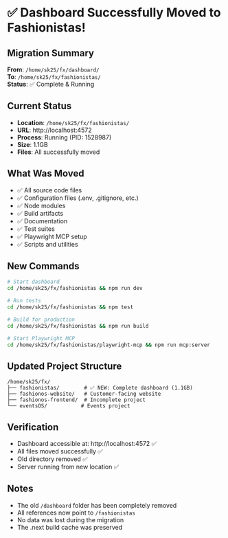 # ✅ Dashboard Successfully Moved to Fashionistas!

## Migration Summary
**From**: `/home/sk25/fx/dashboard/`  
**To**: `/home/sk25/fx/fashionistas/`  
**Status**: ✅ Complete & Running

## Current Status
- **Location**: `/home/sk25/fx/fashionistas/`
- **URL**: http://localhost:4572
- **Process**: Running (PID: 1528987)
- **Size**: 1.1GB
- **Files**: All successfully moved

## What Was Moved
- ✅ All source code files
- ✅ Configuration files (.env, .gitignore, etc.)
- ✅ Node modules
- ✅ Build artifacts
- ✅ Documentation
- ✅ Test suites
- ✅ Playwright MCP setup
- ✅ Scripts and utilities

## New Commands
```bash
# Start dashboard
cd /home/sk25/fx/fashionistas && npm run dev

# Run tests
cd /home/sk25/fx/fashionistas && npm test

# Build for production
cd /home/sk25/fx/fashionistas && npm run build

# Start Playwright MCP
cd /home/sk25/fx/fashionistas/playwright-mcp && npm run mcp:server
```

## Updated Project Structure
```
/home/sk25/fx/
├── fashionistas/        # ✅ NEW: Complete dashboard (1.1GB)
├── fashionos-website/   # Customer-facing website
├── fashionos-frontend/  # Incomplete project
└── eventsOS/           # Events project
```

## Verification
- Dashboard accessible at: http://localhost:4572 ✅
- All files moved successfully ✅
- Old directory removed ✅
- Server running from new location ✅

## Notes
- The old `/dashboard` folder has been completely removed
- All references now point to `/fashionistas`
- No data was lost during the migration
- The .next build cache was preserved
